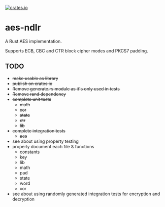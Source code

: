 [![crates.io](https://img.shields.io/badge/aes--ndlr-0.0.1-orange.svg)](https://crates.io/crates/aes-ndlr)

# aes-ndlr

A Rust AES implementation.

Supports ECB, CBC and CTR block cipher modes and PKCS7 padding.

## TODO

- ~~make usable as library~~
- ~~publish on crates.io~~
- ~~Remove generate.rs module as it's only used in tests~~
- ~~Remove rand dependency~~
- ~~complete unit tests~~
    - ~~math~~
    - ~~xor~~
    - ~~state~~
    - ~~ctr~~
    - ~~lib~~
- ~~complete integration tests~~
    - ~~aes~~
- see about using property testing
- properly document each file & functions
    - constants
    - key
    - lib
    - math
    - pad
    - state
    - word
    - xor
- see about using randomly generated integration tests for encryption and decryption